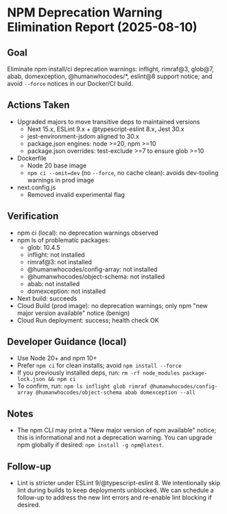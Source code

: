 # NPM Deprecation Warning Elimination Report (2025-08-10)

## Goal
Eliminate npm install/ci deprecation warnings: inflight, rimraf@3, glob@7, abab, domexception, @humanwhocodes/*, eslint@8 support notice; and avoid `--force` notices in our Docker/CI build.

## Actions Taken
- Upgraded majors to move transitive deps to maintained versions
  - Next 15.x, ESLint 9.x + @typescript-eslint 8.x, Jest 30.x
  - jest-environment-jsdom aligned to 30.x
  - package.json engines: node >=20, npm >=10
  - package.json overrides: test-exclude >=7 to ensure glob >=10
- Dockerfile
  - Node 20 base image
  - `npm ci --omit=dev` (no `--force`, no cache clean): avoids dev-tooling warnings in prod image
- next.config.js
  - Removed invalid experimental flag

## Verification
- npm ci (local): no deprecation warnings observed
- npm ls of problematic packages:
  - glob: 10.4.5
  - inflight: not installed
  - rimraf@3: not installed
  - @humanwhocodes/config-array: not installed
  - @humanwhocodes/object-schema: not installed
  - abab: not installed
  - domexception: not installed
- Next build: succeeds
- Cloud Build (prod image): no deprecation warnings; only npm "new major version available" notice (benign)
- Cloud Run deployment: success; health check OK

## Developer Guidance (local)
- Use Node 20+ and npm 10+
- Prefer `npm ci` for clean installs; avoid `npm install --force`
- If you previously installed deps, run: `rm -rf node_modules package-lock.json && npm ci`
- To confirm, run: `npm ls inflight glob rimraf @humanwhocodes/config-array @humanwhocodes/object-schema abab domexception --all`

## Notes
- The npm CLI may print a "New major version of npm available" notice; this is informational and not a deprecation warning. You can upgrade npm globally if desired: `npm install -g npm@latest`.

## Follow-up
- Lint is stricter under ESLint 9/@typescript-eslint 8. We intentionally skip lint during builds to keep deployments unblocked. We can schedule a follow-up to address the new lint errors and re-enable lint blocking if desired.


